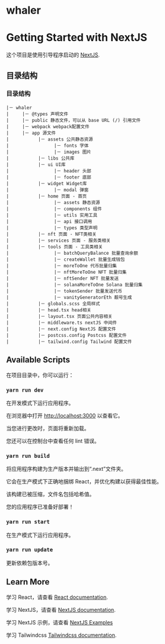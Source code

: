 # whaler

# Getting Started with NextJS

这个项目是使用引导程序启动的 [NextJS](https://beta.nextjs.org/docs/getting-started).

## 目录结构

### 目录结构

```
|－ whaler
|     |－ @types 声明文件
|     |－ public 静态文件，可以从 base URL (/) 引用文件
|     |－ webpack webpack配置文件
|     |－ app 源文件
|           |－ assets 公共静态资源
|                 |－ fonts 字体
|                 |－ images 图片
|           |－ libs 公共库
|           |－ ui UI库
|                 |－ header 头部
|                 |－ footer 底部
|           |－ widget Widget库
|                 |－ modal 弹窗
|           |－ home 页面 - 首页
|                 |－ assets 静态资源
|                 |－ components 组件
|                 |－ utils 实用工具
|                 |－ api 接口调用
|                 |－ types 类型声明
|           |－ nft 页面 - NFT类相关
|           |－ services 页面 - 服务类相关
|           |－ tools 页面 - 工具类相关
|                 |－ batchQueryBalance 批量查询余额
|                 |－ createWallet 批量生成钱包
|                 |－ moreToOne 代币批量归集
|                 |－ nftMoreToOne NFT 批量归集
|                 |－ nftSender NFT 批量发送
|                 |－ solanaMoreToOne Solana 批量归集
|                 |－ tokenSender 批量发送代币
|                 |－ vanityGeneratorEth 靓号生成
|           |－ globals.scss 全局样式
|           |－ head.tsx head相关
|           |－ layout.tsx 页面公共内容相关
|           |－ middleware.ts nextJS 中间件
|           |－ next.config NextJS 配置文件
|           |－ postcss.config Postcss 配置文件
|           |－ tailwind.config Tailwind 配置文件
```

## Available Scripts

在项目目录中，你可以运行：

### `yarn run dev`

在开发模式下运行应用程序。

在浏览器中打开 [http://localhost:3000](http://localhost:3000) 以查看它。

当您进行更改时，页面将重新加载。

您还可以在控制台中查看任何 lint 错误。

### `yarn run build`

将应用程序构建为生产版本并输出到“.next”文件夹。

它会在生产模式下正确地捆绑 React，并优化构建以获得最佳性能。

该构建已被压缩，文件名包括哈希值。

您的应用程序已准备好部署！

### `yarn run start`

在生产模式下运行应用程序。

### `yarn run update`

更新依赖包版本号。

## Learn More

学习 React，请查看 [React documentation](https://reactjs.org/).

学习 NextJS，请查看 [NextJS documentation](https://beta.nextjs.org/docs/getting-started/).

学习 NextJS 示例，请查看 [NextJS Examples](https://app-dir.vercel.app/)

学习 Tailwindcss [Tailwindcss documentation](https://tailwindcss.com/docs/installation/).
